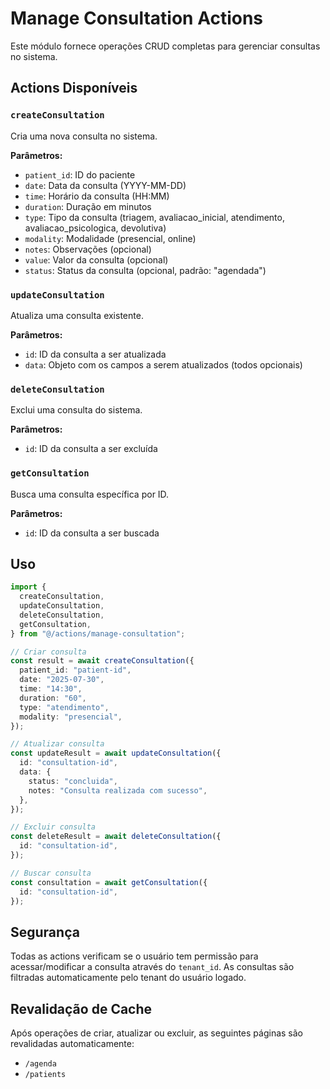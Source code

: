 # Manage Consultation Actions

Este módulo fornece operações CRUD completas para gerenciar consultas no sistema.

## Actions Disponíveis

### `createConsultation`

Cria uma nova consulta no sistema.

**Parâmetros:**

- `patient_id`: ID do paciente
- `date`: Data da consulta (YYYY-MM-DD)
- `time`: Horário da consulta (HH:MM)
- `duration`: Duração em minutos
- `type`: Tipo da consulta (triagem, avaliacao_inicial, atendimento, avaliacao_psicologica, devolutiva)
- `modality`: Modalidade (presencial, online)
- `notes`: Observações (opcional)
- `value`: Valor da consulta (opcional)
- `status`: Status da consulta (opcional, padrão: "agendada")

### `updateConsultation`

Atualiza uma consulta existente.

**Parâmetros:**

- `id`: ID da consulta a ser atualizada
- `data`: Objeto com os campos a serem atualizados (todos opcionais)

### `deleteConsultation`

Exclui uma consulta do sistema.

**Parâmetros:**

- `id`: ID da consulta a ser excluída

### `getConsultation`

Busca uma consulta específica por ID.

**Parâmetros:**

- `id`: ID da consulta a ser buscada

## Uso

```typescript
import {
  createConsultation,
  updateConsultation,
  deleteConsultation,
  getConsultation,
} from "@/actions/manage-consultation";

// Criar consulta
const result = await createConsultation({
  patient_id: "patient-id",
  date: "2025-07-30",
  time: "14:30",
  duration: "60",
  type: "atendimento",
  modality: "presencial",
});

// Atualizar consulta
const updateResult = await updateConsultation({
  id: "consultation-id",
  data: {
    status: "concluida",
    notes: "Consulta realizada com sucesso",
  },
});

// Excluir consulta
const deleteResult = await deleteConsultation({
  id: "consultation-id",
});

// Buscar consulta
const consultation = await getConsultation({
  id: "consultation-id",
});
```

## Segurança

Todas as actions verificam se o usuário tem permissão para acessar/modificar a consulta através do `tenant_id`. As consultas são filtradas automaticamente pelo tenant do usuário logado.

## Revalidação de Cache

Após operações de criar, atualizar ou excluir, as seguintes páginas são revalidadas automaticamente:

- `/agenda`
- `/patients`
